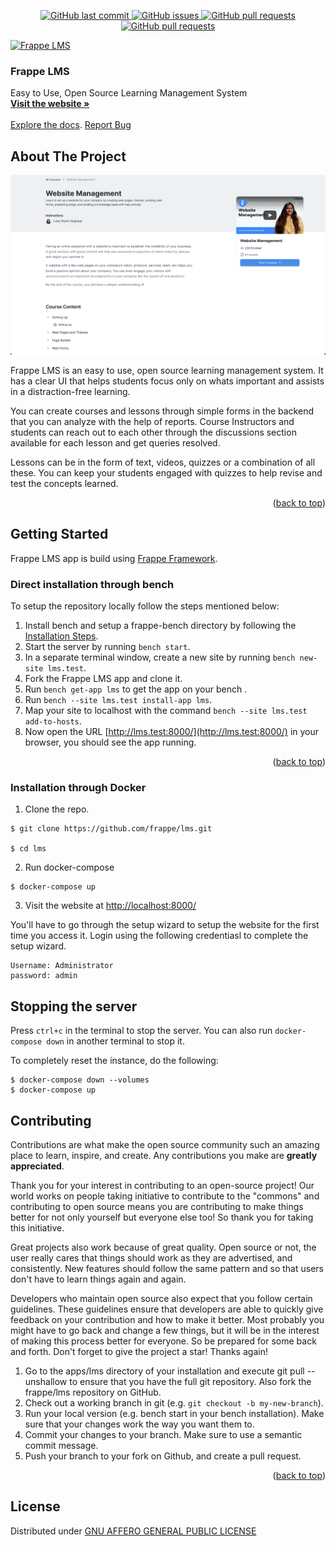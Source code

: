 <p align="center">
    <a href="https://github.com/frappe/lms/commits/main">
    <img src="https://img.shields.io/github/last-commit/frappe/lms.svg?style=flat-square&logo=github&logoColor=white"
         alt="GitHub last commit">
    <a href="https://github.com/frappe/lms/issues">
    <img src="https://img.shields.io/github/issues-raw/frappe/lms.svg?style=flat-square&logo=github&logoColor=white"
         alt="GitHub issues">
    <a href="https://github.com/frappe/lms/pulls">
    <img src="https://img.shields.io/github/issues-pr-raw/frappe/lms.svg?style=flat-square&logo=github&logoColor=white"
         alt="GitHub pull requests">
     <a href="https://github.com/frappe/lms/license">
    <img src="https://img.shields.io/github/license/frappe/lms.svg?style=flat-square&logo=github&logoColor=white"
         alt="GitHub pull requests">
</p>


<div>
  <a href="https://www.frappelms.com/">
    <img src="https://www.frappelms.com/files/flms.svg" alt="Frappe LMS" width="80" height="80">
  </a>

  <h3>Frappe LMS</h3>

  <p>
    Easy to Use, Open Source Learning Management System
    <br />
    <a href="https://www.frappelms.com"><strong>Visit the website »</strong></a>
    <br />
    <br />
    <a href="https://www.frappelms.com/introduction">Explore the docs</a>.
    <a href="https://github.com/frappe/lms/issues">Report Bug</a>
  </p>
</div>


<!-- ABOUT THE PROJECT -->
## About The Project

![Frappe LMS](/lms/public/images/course-home.png)


Frappe LMS is an easy to use, open source learning management system. It has a clear UI that helps students focus only on whats important and assists in a distraction-free learning.

You can create courses and lessons through simple forms in the backend that you can analyze with the help of reports. Course Instructors and students can reach out to each other through the discussions section available for each lesson and get queries resolved.

Lessons can be in the form of text, videos, quizzes or a combination of all these. You can keep your students engaged with quizzes to help revise and test the concepts learned.

<p align="right">(<a href="#top">back to top</a>)</p>

<!-- GETTING STARTED -->
## Getting Started

Frappe LMS app is build using [Frappe Framework](https://frappeframework.com).

### Direct installation through bench

To setup the repository locally follow the steps mentioned below:

1.  Install bench and setup a frappe-bench directory by following the  [Installation Steps](https://frappeframework.com/docs/user/en/installation).
2.  Start the server by running ```bench start```.
3.  In a separate terminal window, create a new site by running ```bench new-site lms.test```.
4.  Fork the Frappe LMS app and clone it.
5.  Run ```bench get-app lms``` to get the app on your bench .
6.  Run ```bench --site lms.test install-app lms```.
7.  Map your site to localhost with the command  ```bench --site lms.test add-to-hosts```.
8.  Now open the URL  [http://lms.test:8000/](http://lms.test:8000/)  in your browser, you should see the app running.

<p align="right">(<a href="#top">back to top</a>)</p>

### Installation through Docker

1. Clone the repo.

```
$ git clone https://github.com/frappe/lms.git

$ cd lms

```

2. Run docker-compose

```
$ docker-compose up

```

3. Visit the website at  [http://localhost:8000/](http://localhost:8000/)

You'll have to go through the setup wizard to setup the website for the first time you access it. Login using the following credentiasl to complete the setup wizard.

```
Username: Administrator
password: admin

```

## [](https://github.com/frappe/lms/blob/main/docker-installation.md#stopping-the-server)Stopping the server

Press  `ctrl+c`  in the terminal to stop the server. You can also run  `docker-compose down`  in another terminal to stop it.

To completely reset the instance, do the following:

```
$ docker-compose down --volumes
$ docker-compose up
```


<!-- CONTRIBUTING -->
## Contributing

Contributions are what make the open source community such an amazing place to learn, inspire, and create. Any contributions you make are **greatly appreciated**.

Thank you for your interest in contributing to an open-source project! Our world works on people taking initiative to contribute to the "commons" and contributing to open source means you are contributing to make things better for not only yourself but everyone else too! So thank you for taking this initiative.

Great projects also work because of great quality. Open source or not, the user really cares that things should work as they are advertised, and consistently. New features should follow the same pattern and so that users don't have to learn things again and again.

Developers who maintain open source also expect that you follow certain guidelines. These guidelines ensure that developers are able to quickly give feedback on your contribution and how to make it better. Most probably you might have to go back and change a few things, but it will be in the interest of making this process better for everyone. So be prepared for some back and forth.
Don't forget to give the project a star! Thanks again!


1.  Go to the apps/lms directory of your installation and execute git pull --unshallow to ensure that you have the full git repository. Also fork the frappe/lms repository on GitHub.
2.  Check out a working branch in git (e.g. ```git checkout -b my-new-branch```).
3.  Run your local version (e.g. bench start in your bench installation). Make sure that your changes work the way you want them to.
4.  Commit your changes to your branch. Make sure to use a semantic commit message.
6.  Push your branch to your fork on Github, and create a pull request.

<p align="right">(<a href="#top">back to top</a>)</p>

## License



Distributed under [GNU AFFERO GENERAL PUBLIC LICENSE](license.txt)
